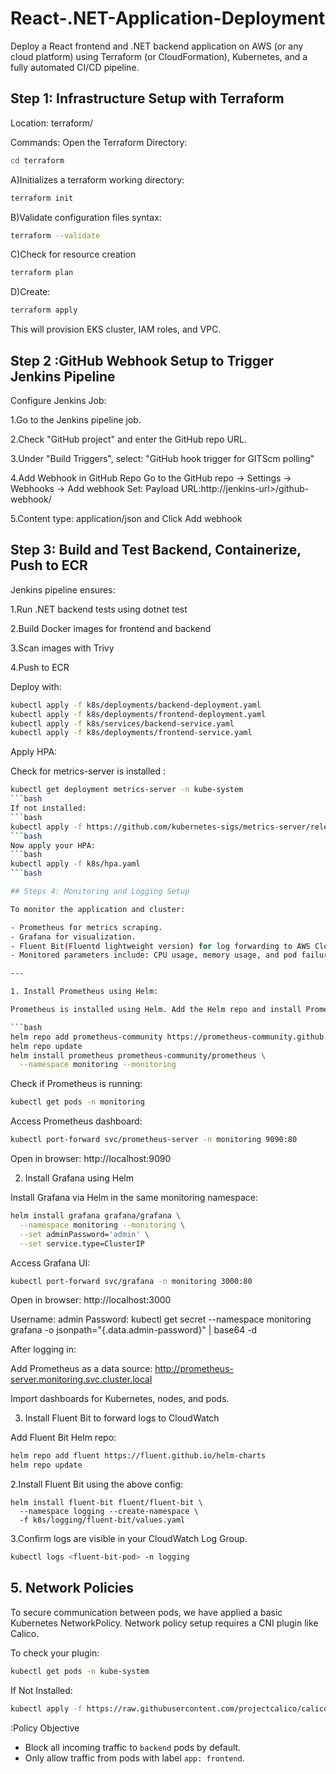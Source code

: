# React-.NET-Application-Deployment
Deploy a React frontend and .NET backend application on AWS (or any cloud platform) using Terraform (or CloudFormation), Kubernetes, and a fully automated CI/CD pipeline.

## Step 1: Infrastructure Setup with Terraform
Location: terraform/

Commands:
Open the Terraform Directory:
```bash
cd terraform
```
A)Initializes a terraform working directory:
```bash
terraform init
```
B)Validate configuration files syntax:
```bash
terraform --validate
```
C)Check for resource creation
```bash
terraform plan 
```

D)Create:
```bash
terraform apply
```
This will provision EKS cluster, IAM roles, and VPC.

## Step 2 :GitHub Webhook Setup to Trigger Jenkins Pipeline

Configure Jenkins Job:

1.Go to the Jenkins pipeline job.

2.Check "GitHub project" and enter the GitHub repo URL.

3.Under "Build Triggers", select: "GitHub hook trigger for GITScm polling"

4.Add Webhook in GitHub Repo
Go to the GitHub repo → Settings → Webhooks → Add webhook
Set: Payload URL:http://jenkins-url>/github-webhook/

5.Content type: application/json and Click Add webhook


## Step 3: Build and Test Backend, Containerize, Push to ECR


Jenkins pipeline ensures:

1.Run .NET backend tests using dotnet test

2.Build Docker images for frontend and backend

3.Scan images with Trivy

4.Push to ECR


Deploy with:
```bash
kubectl apply -f k8s/deployments/backend-deployment.yaml
kubectl apply -f k8s/deployments/frontend-deployment.yaml
kubectl apply -f k8s/services/backend-service.yaml
kubectl apply -f k8s/deployments/frontend-service.yaml
```


Apply HPA:

Check for metrics-server is installed :
```bash
kubectl get deployment metrics-server -n kube-system
```bash
If not installed:
```bash
kubectl apply -f https://github.com/kubernetes-sigs/metrics-server/releases/latest/download/components.yaml
```bash
Now apply your HPA:
```bash
kubectl apply -f k8s/hpa.yaml
```bash

## Steps 4: Monitoring and Logging Setup

To monitor the application and cluster:

- Prometheus for metrics scraping.
- Grafana for visualization.
- Fluent Bit(Fluentd lightweight version) for log forwarding to AWS CloudWatch.
- Monitored parameters include: CPU usage, memory usage, and pod failures.

---

1. Install Prometheus using Helm:

Prometheus is installed using Helm. Add the Helm repo and install Prometheus:

```bash
helm repo add prometheus-community https://prometheus-community.github.io/helm-charts
helm repo update
helm install prometheus prometheus-community/prometheus \
  --namespace monitoring --monitoring
```

Check if Prometheus is running:
```bash
kubectl get pods -n monitoring
```
Access Prometheus dashboard:
```bash
kubectl port-forward svc/prometheus-server -n monitoring 9090:80
```
Open in browser: http://localhost:9090

2. Install Grafana using Helm

Install Grafana via Helm in the same monitoring namespace:
```bash
helm install grafana grafana/grafana \
  --namespace monitoring --monitoring \
  --set adminPassword='admin' \
  --set service.type=ClusterIP
```
Access Grafana UI:
```bash
kubectl port-forward svc/grafana -n monitoring 3000:80
```
Open in browser: http://localhost:3000

Username: admin
Password: kubectl get secret --namespace monitoring grafana -o jsonpath="{.data.admin-password}" | base64 -d

After logging in:

Add Prometheus as a data source: http://prometheus-server.monitoring.svc.cluster.local

Import dashboards for Kubernetes, nodes, and pods.

3. Install Fluent Bit to forward logs to CloudWatch

Add Fluent Bit Helm repo:
```bash
helm repo add fluent https://fluent.github.io/helm-charts
helm repo update
```
2.Install Fluent Bit using the above config:
```
helm install fluent-bit fluent/fluent-bit \
  --namespace logging --create-namespace \
  -f k8s/logging/fluent-bit/values.yaml
```
3.Confirm logs are visible in your CloudWatch Log Group.
```bash
kubectl logs <fluent-bit-pod> -n logging
```



## 5. Network Policies

To secure communication between pods, we have applied a basic Kubernetes NetworkPolicy.
Network policy setup requires a CNI plugin like Calico.

To check your plugin:

```bash
kubectl get pods -n kube-system
```
If Not Installed:
```bash
kubectl apply -f https://raw.githubusercontent.com/projectcalico/calico/v3.26.1/manifests/calico.yaml
```

:Policy Objective

- Block all incoming traffic to `backend` pods by default.
- Only allow traffic from pods with label `app: frontend`.
